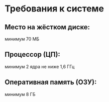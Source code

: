 # Требования к системе

## Место на жёстком диске:

минимум 70 МБ

## Процессор (ЦП):

минимум 2 ядра не ниже 1,6 ГГц

## Оперативная память (ОЗУ):

минимум 8 ГБ
